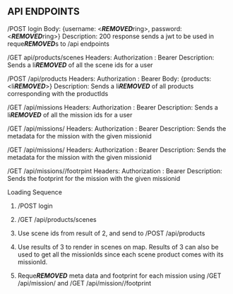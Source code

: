 API ENDPOINTS
-------------
/POST login 
Body:
  {username: <***REMOVED***ring>, password: <***REMOVED***ring>}
Description:
  200 response sends a jwt to be used in reque***REMOVED***s to /api endpoints
  
/GET api/products/scenes
Headers:
  Authorization : Bearer <token>
Description:
  Sends a li***REMOVED*** of all the scene ids for a user

/POST /api/products
Headers:
  Authorization : Bearer <token>
Body:
  {products: <li***REMOVED***<productIds>>}
Description:
  Sends a li***REMOVED*** of all products corresponding with the productIds

/GET /api/missions
Headers:
  Authorization : Bearer <token>
Description:
  Sends a li***REMOVED*** of all the mission ids for a user
  
/GET /api/missions/<missionId>
Headers:
  Authorization : Bearer <token>
Description:
  Sends the metadata for the mission with the given missionid
  
/GET /api/missions/<missionId>
Headers:
  Authorization : Bearer <token>
Description:
  Sends the metadata for the mission with the given missionid
  
/GET /api/missions/<missionId>/footrpint
Headers:
  Authorization : Bearer <token>
Description:
  Sends the footprint for the mission with the given missionid

Loading Sequence
1. /POST login
  
2. /GET /api/products/scenes
  
3. Use scene ids from result of 2, and send to /POST /api/products
  
4. Use results of 3 to render in scenes on map. Results of 3 can also be used to get all the missionIds since each scene product comes with its missionId.
  
5. Reque***REMOVED*** meta data and footprint for each mission using /GET /api/mission/<missionid> and /GET /api/mission/<missionid>/footprint
  
